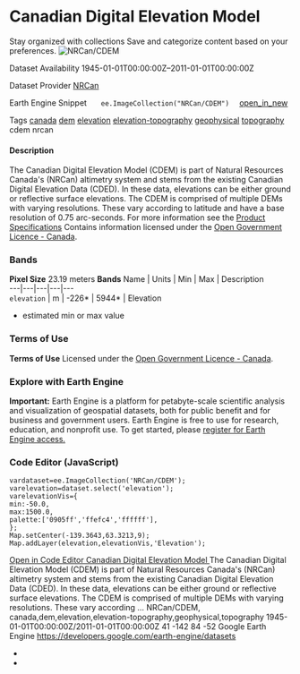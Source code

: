 
#  Canadian Digital Elevation Model 
Stay organized with collections  Save and categorize content based on your preferences. 
![NRCan/CDEM](https://developers.google.com/earth-engine/datasets/images/NRCan/NRCan_CDEM_sample.png) 

Dataset Availability
    1945-01-01T00:00:00Z–2011-01-01T00:00:00Z 

Dataset Provider
     [ NRCan ](https://open.canada.ca/data/en/dataset/7f245e4d-76c2-4caa-951a-45d1d2051333) 

Earth Engine Snippet
     `    ee.ImageCollection("NRCan/CDEM")   ` [ open_in_new ](https://code.earthengine.google.com/?scriptPath=Examples:Datasets/NRCan/NRCan_CDEM) 

Tags
     [canada](https://developers.google.com/earth-engine/datasets/tags/canada) [dem](https://developers.google.com/earth-engine/datasets/tags/dem) [elevation](https://developers.google.com/earth-engine/datasets/tags/elevation) [elevation-topography](https://developers.google.com/earth-engine/datasets/tags/elevation-topography) [geophysical](https://developers.google.com/earth-engine/datasets/tags/geophysical) [topography](https://developers.google.com/earth-engine/datasets/tags/topography)
cdem
nrcan
#### Description
The Canadian Digital Elevation Model (CDEM) is part of Natural Resources Canada's (NRCan) altimetry system and stems from the existing Canadian Digital Elevation Data (CDED). In these data, elevations can be either ground or reflective surface elevations.
The CDEM is comprised of multiple DEMs with varying resolutions. These vary according to latitude and have a base resolution of 0.75 arc-seconds. For more information see the [Product Specifications](https://ftp.geogratis.gc.ca/pub/nrcan_rncan/elevation/cdem_mnec/doc/CDEM_product_specs.pdf)
Contains information licensed under the [Open Government Licence - Canada](https://open.canada.ca/en/open-government-licence-canada).
### Bands
**Pixel Size** 23.19 meters 
**Bands**
Name | Units | Min | Max | Description  
---|---|---|---|---  
`elevation` | m |  -226*  |  5944*  | Elevation  
* estimated min or max value 
### Terms of Use
**Terms of Use**
Licensed under the [Open Government Licence - Canada](https://open.canada.ca/en/open-government-licence-canada).
### Explore with Earth Engine
**Important:** Earth Engine is a platform for petabyte-scale scientific analysis and visualization of geospatial datasets, both for public benefit and for business and government users. Earth Engine is free to use for research, education, and nonprofit use. To get started, please [register for Earth Engine access.](https://console.cloud.google.com/earth-engine)
### Code Editor (JavaScript)
```
vardataset=ee.ImageCollection('NRCan/CDEM');
varelevation=dataset.select('elevation');
varelevationVis={
min:-50.0,
max:1500.0,
palette:['0905ff','ffefc4','ffffff'],
};
Map.setCenter(-139.3643,63.3213,9);
Map.addLayer(elevation,elevationVis,'Elevation');
```
[ Open in Code Editor ](https://code.earthengine.google.com/?scriptPath=Examples:Datasets/NRCan/NRCan_CDEM)
[ Canadian Digital Elevation Model ](https://developers.google.com/earth-engine/datasets/catalog/NRCan_CDEM)
The Canadian Digital Elevation Model (CDEM) is part of Natural Resources Canada's (NRCan) altimetry system and stems from the existing Canadian Digital Elevation Data (CDED). In these data, elevations can be either ground or reflective surface elevations. The CDEM is comprised of multiple DEMs with varying resolutions. These vary according …
NRCan/CDEM, canada,dem,elevation,elevation-topography,geophysical,topography 
1945-01-01T00:00:00Z/2011-01-01T00:00:00Z
41 -142 84 -52 
Google Earth Engine
https://developers.google.com/earth-engine/datasets
  * [ ](https://doi.org/https://open.canada.ca/data/en/dataset/7f245e4d-76c2-4caa-951a-45d1d2051333)
  * [ ](https://doi.org/https://developers.google.com/earth-engine/datasets/catalog/NRCan_CDEM)


